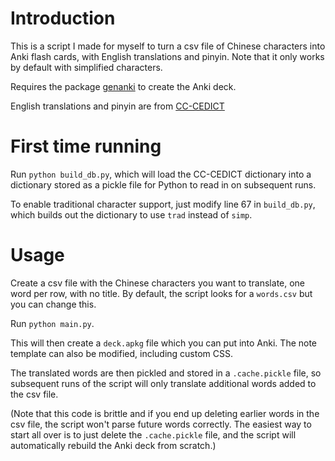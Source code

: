 # Introduction

This is a script I made for myself to turn a csv file of Chinese characters into Anki flash cards, with English translations and pinyin. Note that it only works by default with simplified characters.

Requires the package [genanki](https://github.com/kerrickstaley/genanki) to create the Anki deck.

English translations and pinyin are from [CC-CEDICT](https://www.mdbg.net/chinese/dictionary?page=cc-cedict)

# First time running
Run `python build_db.py`, which will load the CC-CEDICT dictionary into a dictionary stored as a pickle file for Python to read in on subsequent runs.

To enable traditional character support, just modify line 67 in `build_db.py`, which builds out the dictionary to use `trad` instead of `simp`.

# Usage
Create a csv file with the Chinese characters you want to translate, one word per row, with no title. By default, the script looks for a `words.csv` but you can change this. 

Run `python main.py`.

This will then create a `deck.apkg` file which you can put into Anki. The note template can also be modified, including custom CSS.

The translated words are then pickled and stored in a `.cache.pickle` file, so subsequent runs of the script will only translate additional words added to the csv file.

(Note that this code is brittle and if you end up deleting earlier words in the csv file, the script won't parse future words correctly. The easiest way to start all over is to just delete the `.cache.pickle` file, and the script will automatically rebuild the Anki deck from scratch.)
